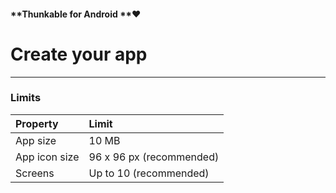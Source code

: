 #### **Thunkable for Android **❤

# Create your app

---

### Limits

| Property | Limit |
| :--- | :--- |
| App size | 10 MB |
| App icon size | 96 x 96 px \(recommended\) |
| Screens | Up to 10 \(recommended\) |



